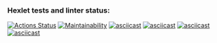 ### Hexlet tests and linter status:
[![Actions Status](https://github.com/YanaMitrofanova/frontend-project-44/workflows/hexlet-check/badge.svg)](https://github.com/YanaMitrofanova/frontend-project-44/actions)
[![Maintainability](https://api.codeclimate.com/v1/badges/ee89d43ada477df99182/maintainability)](https://codeclimate.com/github/YanaMitrofanova/frontend-project-44/maintainability)
[![asciicast](https://asciinema.org/a/609681.svg)](https://asciinema.org/a/609681)
[![asciicast](https://asciinema.org/a/609768.svg)](https://asciinema.org/a/609768)
[![asciicast](https://asciinema.org/a/609771.svg)](https://asciinema.org/a/609771)
[![asciicast](https://asciinema.org/a/609858.svg)](https://asciinema.org/a/609858)